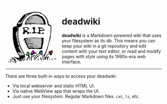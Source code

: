 <img src="./web/rip.gif" alt="R.I.P." height="200" align="left">

# deadwiki

**deadwiki** is a Markdown-powered wiki that uses your filesystem as
its db. This means you can keep your wiki in a git repository and edit
content with your text editor, or read and modify pages _with style_
using its 1990s-era web interface.

---

There are three built-in ways to access your deadwiki:

- Via local webserver and static HTML UI.
- Via native WebView app that wraps the UI.
- Just use your filesystem. Regular Markdown files. `cat`, `ls`, etc.
